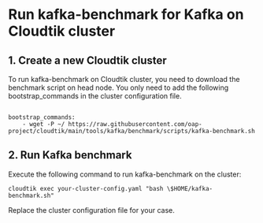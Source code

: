 # Run kafka-benchmark for Kafka on Cloudtik cluster

## 1. Create a new Cloudtik cluster
To run kafka-benchmark on Cloudtik cluster, you need to download the benchmark script on head node.
You only need to add the following bootstrap_commands in the cluster configuration file.
```buildoutcfg

bootstrap_commands:
    - wget -P ~/ https://raw.githubusercontent.com/oap-project/cloudtik/main/tools/kafka/benchmark/scripts/kafka-benchmark.sh
```

## 2. Run Kafka benchmark

Execute the following command to run kafka-benchmark on the cluster:
```buildoutcfg
cloudtik exec your-cluster-config.yaml "bash \$HOME/kafka-benchmark.sh"
```
Replace the cluster configuration file for your case. 

